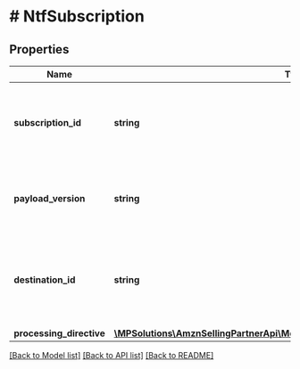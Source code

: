 # # NtfSubscription

## Properties

Name | Type | Description | Notes
------------ | ------------- | ------------- | -------------
**subscription_id** | **string** | The subscription identifier generated when the subscription is created. |
**payload_version** | **string** | The version of the payload object to be used in the notification. |
**destination_id** | **string** | The identifier for the destination where notifications will be delivered. |
**processing_directive** | [**\MPSolutions\AmznSellingPartnerApi\Models\Notifications\NtfProcessingDirective**](NtfProcessingDirective.md) |  | [optional]

[[Back to Model list]](../../README.md#models) [[Back to API list]](../../README.md#endpoints) [[Back to README]](../../README.md)
